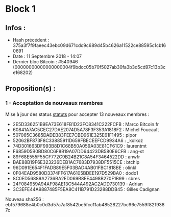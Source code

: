 # Block 1

## Infos :
 * Hash précédent : 375a3f7f9faeec43ebc09d671cdc9c689d45b4626a11522ce88595c1cb160691
 * Date : 11 Septembre 2018 - 14:07
 * Dernier bloc Bitcoin : #540946 (00000000000000000004f9bdcc05b70f5027ab30fa3b3d5cd97c13b3ce168202) 

## Proposition(s) :

### 1 - Acceptation de nouveaux membres

Mise à jour des status [statuts](../consensus.md) pour accepter 13 nouveaux membres : 

 * 2E5D336251B9EA73E618FB1D23FC8341C222FCFB : Marco Bitcoin.fr
 * 60841A7AC5CEC27DAE2074D5A78F3F353A1818F2 : Michel Foucault
 * 507065C3685DADEB83FEE7CBD961E325E61F1495 : pipor
 * 52062BF873F8C33885911D659FBECEEFCD9934A6 : _kolkoz
 * 74D301663DF993B8D1C68B50A059A03E81CF61C9 : laurentmt
 * F6859D5B0BD80C6F8B19A07DD64423DB580E6CFB : ang-st
 * 89F68E555F55CF772C9B24B21C8A54F3464522DD : anwfr
 * BAE88B19F6E323236DEB1AC7683D7938DF5515CE : btchip
 * 96D091E654F1FADB89E5F03BAD4AB01FBC1818BE : olinkl
 * 0F04EAD9580D3374FF617A6105BDEE197D529BA0 : dodo1
 * 8C0ED56889A2736BA2ED069B8EE4498B270F1B99 : sbres
 * 24F084959A94AF98AE13C544A492AC2ADD730139 : Adrian
 * 3C3EFE44A9887485F5EA8C411B791D23288DDB45 : Gilles Cadignan
 
Nouveau sha256 : ebf579688e4b0c0d3d57a7af8542be5fcc11ab48528227bc96e7559f8219387c
